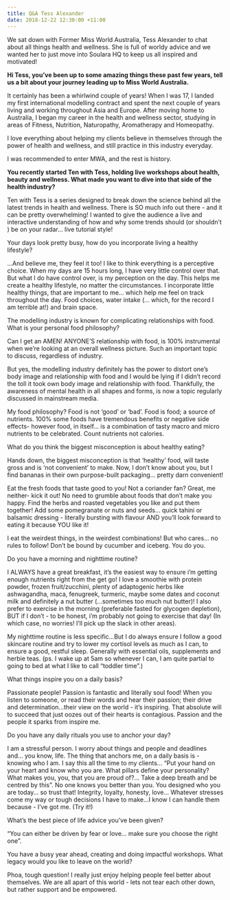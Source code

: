 ```yaml
---
title: Q&A Tess Alexander
date: 2018-12-22 12:30:00 +11:00
---
```


We sat down with Former Miss World Australia, Tess Alexander to chat about all things health and wellness. She is full of worldy advice and we wanted her to just move into Soulara HQ to keep us all inspired and motivated! 

**Hi Tess, you’ve been up to some amazing things these past few years, tell us a bit about your journey leading up to Miss World Australia.**

It certainly has been a whirlwind couple of years!  When I was 17, I landed my first international modelling contract and spent the next couple of years living and working throughout Asia and Europe. After moving home to Australia, I began my career in the health and wellness sector, studying in areas of Fitness, Nutrition, Naturopathy, Aromatherapy and Homeopathy.

I love everything about helping my clients believe in themselves through the power of health and wellness, and still practice in this industry everyday.

I was recommended to enter MWA, and the rest is history.

**You recently started Ten with Tess, holding live workshops about health, beauty and wellness. What made you want to dive into that side of the health industry?**

Ten with Tess is a series designed to break down the science behind all the latest trends in health and wellness. There is SO much info out there - and it can be pretty overwhelming! I wanted to give the audience a live and interactive understanding of how and why some trends should (or shouldn’t ) be on your radar… live tutorial style!

Your days look pretty busy, how do you incorporate living a healthy lifestyle?

…And believe me, they feel it too! I like to think everything is a perceptive choice. When my days are 15 hours long, I have very little control over that. But what I do have control over, is my perception on the day. This helps me create a healthy lifestyle, no matter the circumstances. I incorporate little healthy things, that are important to me… which help me feel on track throughout the day. Food choices, water intake (… which, for the record I am terrible at!) and brain space.

The modelling industry is known for complicating relationships with food. What is your personal food philosophy?

Can I get an AMEN! ANYONE’S relationship with food, is 100% instrumental when we’re looking at an overall wellness picture. Such an important topic to discuss, regardless of industry.

But yes, the modelling industry definitely has the power to distort one’s body image and relationship with food and I would be lying if I didn’t record the toll it took own body image and relationship with food. Thankfully, the awareness  of mental health in all shapes and forms, is now a topic regularly discussed in mainstream media.

My food philosophy? Food is not ‘good’ or ‘bad’. Food is food; a source of nutrients.
100% some foods have tremendous benefits or negative side effects- however food, in itself… is a combination of tasty macro and micro nutrients to be celebrated. Count nutrients not calories.

What do you think the biggest misconception is about healthy eating?

Hands down, the biggest misconception is that ‘healthy’ food, will taste gross and is ‘not convenient’ to make.
Now, I don’t know about you, but I find bananas in their own purpose-built packaging… pretty darn convenient!

Eat the fresh foods that taste good to you! Not a coriander fan? Great, me neither- kick it out! No need to grumble about foods that don’t make you happy. Find the herbs and roasted vegetables you like and put them together! Add some pomegranate or nuts and seeds… quick tahini or balsamic dressing - literally bursting with flavour AND you’ll look forward to eating it because YOU like it!

I eat the weirdest things, in the weirdest combinations! But who cares… no rules to follow! Don’t be bound by cucumber and iceberg. You do you.

Do you have a morning and nighttime routine?

I ALWAYS have a great breakfast, it’s the easiest way to ensure i’m getting enough nutrients right from the get go!
I love a smoothie with protein powder, frozen fruit/zucchini, plenty of adaptogenic herbs like ashwagandha, maca, fenugreek, turmeric, maybe some dates and coconut milk and definitely a nut butter (…sometimes too much nut butter)! I also prefer to exercise in the morning (preferable fasted for glycogen depletion), BUT if I don’t - to be honest, i’m probably not going to exercise that day! (In which case, no worries! I’ll pick up the slack in other areas).

My nighttime routine is less specific…But I do always ensure I follow a good skincare routine and try to lower my cortisol levels as much as I can, to ensure a good, restful sleep. Generally with essential oils, supplements and herbie teas. (ps. I wake up at 5am so whenever I can, I am quite partial to going to bed at what I like to call “toddler time”.)

What things inspire you on a daily basis?

Passionate people! Passion is fantastic and literally soul food! When you listen to someone, or read their words and hear their passion; their drive and determination…their view on the world - it’s inspiring. That absolute will to succeed that just oozes out of their hearts is contagious. Passion and the people it sparks from inspire me.

Do you have any daily rituals you use to anchor your day?

I am a stressful person. I worry about things and people and deadlines and… you know, life. The thing that anchors me, on a daily basis is - knowing who I am. I say this all the time to my clients… “Put your hand on your heart and know who you are. What pillars define your personality? What makes you, you, that you are proud of?… Take a deep breath and be centred by this”.
No one knows you better than you. You designed who you are today… so trust that! Integrity, loyalty, honesty, love…
Whatever stresses come my way or tough decisions I have to make…I know I can handle them because - I’ve got me.
\(Try it!)

What’s the best piece of life advice you’ve been given?

“You can either be driven by fear or love… make sure you choose the right one”.

You have a busy year ahead, creating and doing impactful workshops. What legacy would you like to leave on the world?

Phoa, tough question! I really just enjoy helping people feel better about themselves. We are all apart of this world - lets not tear each other down, but rather support and be empowered.